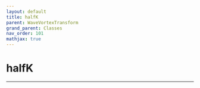 ```yaml
---
layout: default
title: halfK
parent: WaveVortexTransform
grand_parent: Classes
nav_order: 101
mathjax: true
---
```


#  halfK




---

